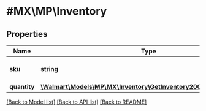 # #MX\MP\Inventory

## Properties

Name | Type | Description | Notes
------------ | ------------- | ------------- | -------------
**sku** | **string** | A seller-provided Product ID |
**quantity** | [**\Walmart\Models\MP\MX\Inventory\GetInventory200ResponseQuantity**](GetInventory200ResponseQuantity.md) |  |


[[Back to Model list]](../) [[Back to API list]](../../Api/MX/MP) [[Back to README]](../../README.md)
